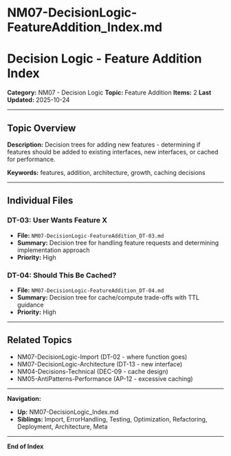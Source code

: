 # NM07-DecisionLogic-FeatureAddition_Index.md

# Decision Logic - Feature Addition Index

**Category:** NM07 - Decision Logic
**Topic:** Feature Addition
**Items:** 2
**Last Updated:** 2025-10-24

---

## Topic Overview

**Description:** Decision trees for adding new features - determining if features should be added to existing interfaces, new interfaces, or cached for performance.

**Keywords:** features, addition, architecture, growth, caching decisions

---

## Individual Files

### DT-03: User Wants Feature X
- **File:** `NM07-DecisionLogic-FeatureAddition_DT-03.md`
- **Summary:** Decision tree for handling feature requests and determining implementation approach
- **Priority:** High

### DT-04: Should This Be Cached?
- **File:** `NM07-DecisionLogic-FeatureAddition_DT-04.md`
- **Summary:** Decision tree for cache/compute trade-offs with TTL guidance
- **Priority:** High

---

## Related Topics

- NM07-DecisionLogic-Import (DT-02 - where function goes)
- NM07-DecisionLogic-Architecture (DT-13 - new interface)
- NM04-Decisions-Technical (DEC-09 - cache design)
- NM05-AntiPatterns-Performance (AP-12 - excessive caching)

---

**Navigation:**
- **Up:** NM07-DecisionLogic_Index.md
- **Siblings:** Import, ErrorHandling, Testing, Optimization, Refactoring, Deployment, Architecture, Meta

---

**End of Index**
